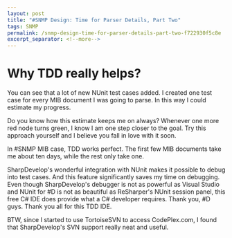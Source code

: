 ```yaml
---
layout: post
title: "#SNMP Design: Time for Parser Details, Part Two"
tags: SNMP
permalink: /snmp-design-time-for-parser-details-part-two-f722930f5c8e
excerpt_separator: <!--more-->
---
```

# Why TDD really helps?

You can see that a lot of new NUnit test cases added. I created one test case for every MIB document I was going to parse. In this way I could estimate my progress.

Do you know how this estimate keeps me on always? Whenever one more red node turns green, I know I am one step closer to the goal. Try this approach yourself and I believe you fall in love with it soon.

In #SNMP MIB case, TDD works perfect. The first few MIB documents take me about ten days, while the rest only take one.

SharpDevelop's wonderful integration with NUnit makes it possible to debug into test cases. And this feature significantly saves my time on debugging. Even though SharpDevelop's debugger is not as powerful as Visual Studio and NUnit for #D is not as beautiful as ReSharper's NUnit session panel, this free C# IDE does provide what a C# developer requires. Thank you, #D guys. Thank you all for this TDD IDE.

BTW, since I started to use TortoiseSVN to access CodePlex.com, I found that SharpDevelop's SVN support really neat and useful.
<!--more-->